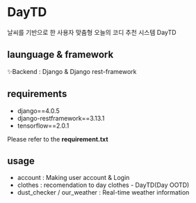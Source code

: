# DayTD

날씨를 기반으로 한  사용자 맞춤형 오늘의 코디 추천 시스템 DayTD

## launguage & framework

✨Backend : Django & Django rest-framework

## requirements
* django==4.0.5
* django-restframework==3.13.1
* tensorflow==2.0.1

Please refer to the **requirement.txt**

## usage
- account : Making user account & Login  
- clothes : recomendation to day clothes - DayTD(Day OOTD)
- dust_checker / our_weather : Real-time weather information
